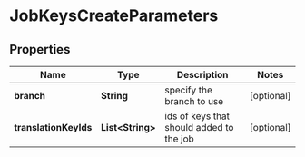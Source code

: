 

# JobKeysCreateParameters

## Properties

Name | Type | Description | Notes
------------ | ------------- | ------------- | -------------
**branch** | **String** | specify the branch to use |  [optional]
**translationKeyIds** | **List&lt;String&gt;** | ids of keys that should added to the job |  [optional]



